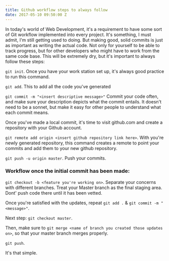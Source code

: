 ```yaml
---
title: Github workflow steps to always follow
date: 2017-05-10 09:50:00 Z
---
```


In today's world of Web Development, it's a requirement to have some sort of Git workflow implemented into every project. It's something, I must admit, I'm still getting used to doing. But making good, solid commits is just as important as writing the actual code. Not only for yourself to be able to track progress, but for other developers who might have to work from the same code base. This will be extremely dry, but it's important to always follow these steps:

`git init`. Once you have your work station set up, it's always good practice to run this command.

`git add`. This to add all the code you've generated

`git commit -m "<insert descriptive message>"` Commit your code often, and make sure your description depicts what the commit entails. It doesn't need to be a sonnet, but make it easy for other people to understand what each commit means.

Once you've made a local commit, it's time to visit github.com and create a repository with your Github account.

`git remote add origin <insert github repository link here>`. With you're newly generated repository, this command creates a remote to point your commits and add them to your new github repository.

`git push -u origin master`. Push your commits.

### Workflow once the initial commit has been made:

`git checkout -b <feature you're working on>`. Separate your concerns with different branches. Treat your Master branch as the final staging area. Dont' push code there until it has been vetted.

Once you're satisfied with the updates, repeat `git add .` & `git commit -m "<message>"`.

Next step: `git checkout master`.

Then, make sure to `git merge <name of branch you created those updates on>`, so that your master branch merges properly.

`git push`.

It's that simple.
